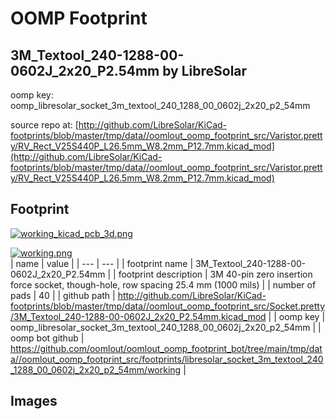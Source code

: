# OOMP Footprint  
## 3M_Textool_240-1288-00-0602J_2x20_P2.54mm  by LibreSolar  
  
oomp key: oomp_libresolar_socket_3m_textool_240_1288_00_0602j_2x20_p2_54mm  
  
source repo at: [http://github.com/LibreSolar/KiCad-footprints/blob/master/tmp/data//oomlout_oomp_footprint_src/Varistor.pretty/RV_Rect_V25S440P_L26.5mm_W8.2mm_P12.7mm.kicad_mod](http://github.com/LibreSolar/KiCad-footprints/blob/master/tmp/data//oomlout_oomp_footprint_src/Varistor.pretty/RV_Rect_V25S440P_L26.5mm_W8.2mm_P12.7mm.kicad_mod)  
## Footprint  
  
[![working_kicad_pcb_3d.png](working_kicad_pcb_3d_600.png)](working_kicad_pcb_3d.png)  
  
[![working.png](working_600.png)](working.png)  
| name | value | 
| --- | --- | 
| footprint name | 3M_Textool_240-1288-00-0602J_2x20_P2.54mm | 
| footprint description | 3M 40-pin zero insertion force socket, though-hole, row spacing 25.4 mm (1000 mils) | 
| number of pads | 40 | 
| github path | http://github.com/LibreSolar/KiCad-footprints/blob/master/tmp/data//oomlout_oomp_footprint_src/Socket.pretty/3M_Textool_240-1288-00-0602J_2x20_P2.54mm.kicad_mod | 
| oomp key | oomp_libresolar_socket_3m_textool_240_1288_00_0602j_2x20_p2_54mm | 
| oomp bot github | https://github.com/oomlout/oomlout_oomp_footprint_bot/tree/main/tmp/data//oomlout_oomp_footprint_src/footprints/libresolar_socket_3m_textool_240_1288_00_0602j_2x20_p2_54mm/working | 
## Images  

